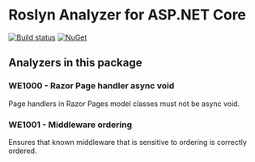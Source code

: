 # Roslyn Analyzer for ASP.NET Core

[![Build status](https://ci.appveyor.com/api/projects/status/mq3u27vpjc22f9se?svg=true)](https://ci.appveyor.com/project/madskristensen/webessentials-aspnetcore-analyzers)
[![NuGet](https://img.shields.io/nuget/v/WebEssentials.AspNetCore.Analyzers.svg)](https://nuget.org/packages/WebEssentials.AspNetCore.Analyzers/)

## Analyzers in this package

### WE1000 - Razor Page handler async void
Page handlers in Razor Pages model classes must not be async void.

### WE1001 - Middleware ordering
Ensures that known middleware that is sensitive to ordering is correctly ordered.